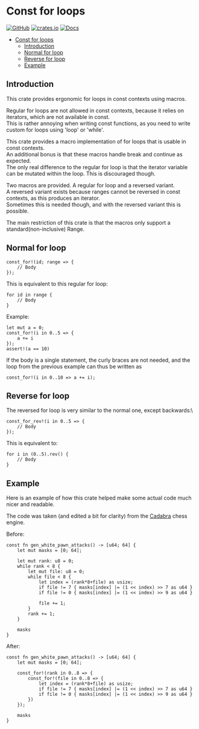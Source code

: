 # Const for loops

[![GitHub](https://img.shields.io/badge/GitHub-black?logo=github)](https://github.com/JENebel/const_for)
[![crates.io](https://img.shields.io/crates/v/const_for?logo=rust&logoColor=b7410e)](http://crates.io/crates/const_for)
[![Docs](https://img.shields.io/docsrs/const_for/latest?logo=Docs.rs)](https://docs.rs/const_for/latest)

- [Const for loops](#const-for-loops)
  - [Introduction](#introduction)
  - [Normal for loop](#normal-for-loop)
  - [Reverse for loop](#reverse-for-loop)
  - [Example](#example)

## Introduction

This crate provides ergonomic for loops in const contexts using macros.

Regular for loops are not allowed in const contexts, because it relies on iterators, which are not available in const.\
This is rather annoying when writing const functions, as you need to write custom for loops using 'loop' or 'while'.

This crate provides a macro implementation of for loops that is usable in const contexts.\
An additional bonus is that these macros handle break and continue as expected.\
The only real difference to the regular for loop is that the iterator variable can be mutated within the loop. This is discouraged though.

Two macros are provided. A regular for loop and a reversed variant.\
A reversed variant exists because ranges cannot be reversed in const contexts, as this produces an iterator.\
Sometimes this is needed though, and with the reversed variant this is possible.

The main restriction of this crate is that the macros only support a standard(non-inclusive) Range.

## Normal for loop

    const_for!(id; range => {
        // Body
    });

This is equivalent to this regular for loop:

    for id in range {
        // Body
    }

Example:

    let mut a = 0;
    const_for!(i in 0..5 => {
        a += i
    });
    assert!(a == 10)

If the body is a single statement, the curly braces are not needed, and the loop from the previous example can thus be written as

    const_for!(i in 0..10 => a += i);

## Reverse for loop

The reversed for loop is very similar to the normal one, except backwards:\

    const_for_rev!(i in 0..5 => {
        // Body
    });

This is equivalent to:

    for i in (0..5).rev() {
        // Body 
    }

## Example

Here is an example of how this crate helped make some actual code much nicer and readable.

The code was taken (and edited a bit for clarity) from the [Cadabra](https://github.com/JENebel/Cadabra/blob/master/prepare_constants.rs) chess engine.

Before:

    const fn gen_white_pawn_attacks() -> [u64; 64] {
        let mut masks = [0; 64];
        
        let mut rank: u8 = 0;
        while rank < 8 {
            let mut file: u8 = 0;
            while file < 8 {
                let index = (rank*8+file) as usize;
                if file != 7 { masks[index] |= (1 << index) >> 7 as u64 }
                if file != 0 { masks[index] |= (1 << index) >> 9 as u64 }

                file += 1;
            }
            rank += 1;
        }

        masks
    }

After:

    const fn gen_white_pawn_attacks() -> [u64; 64] {
        let mut masks = [0; 64];
        
        const_for!(rank in 0..8 => {
            const_for!(file in 0..8 => {
                let index = (rank*8+file) as usize;
                if file != 7 { masks[index] |= (1 << index) >> 7 as u64 }
                if file != 0 { masks[index] |= (1 << index) >> 9 as u64 }
            })
        });

        masks
    }
